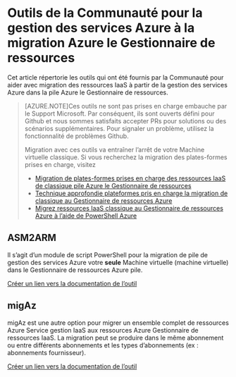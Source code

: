 <properties
    pageTitle="Outils de la Communauté pour la gestion des services Azure à la migration Azure le Gestionnaire de ressources"
    description="Cet article répertorie les outils qui ont été fournis par la Communauté pour aider avec migration des ressources IaaS à partir de la gestion des services Azure dans la pile Azure le Gestionnaire de ressources."
    services="virtual-machines-windows"
    documentationCenter=""
    authors="singhkays"
    manager="timlt"
    editor=""
    tags="azure-resource-manager"/>

<tags
    ms.service="virtual-machines-windows"
    ms.workload="infrastructure-services"
    ms.tgt_pltfrm="vm-windows"
    ms.devlang="na"
    ms.topic="article"
    ms.date="08/29/2016"
    ms.author="singhkay"/>

# <a name="community-tools-for-azure-service-management-to-azure-resource-manager-migration"></a>Outils de la Communauté pour la gestion des services Azure à la migration Azure le Gestionnaire de ressources

Cet article répertorie les outils qui ont été fournis par la Communauté pour aider avec migration des ressources IaaS à partir de la gestion des services Azure dans la pile Azure le Gestionnaire de ressources.

>[AZURE.NOTE]Ces outils ne sont pas prises en charge embauche par le Support Microsoft. Par conséquent, ils sont ouverts défini pour Github et nous sommes satisfaits accepter PRs pour solutions ou des scénarios supplémentaires. Pour signaler un problème, utilisez la fonctionnalité de problèmes Github.
>
> Migration avec ces outils va entraîner l’arrêt de votre Machine virtuelle classique. Si vous recherchez la migration des plates-formes prises en charge, visitez 
>
>- [Migration de plates-formes prises en charge des ressources IaaS de classique pile Azure le Gestionnaire de ressources](./virtual-machines-windows-migration-classic-resource-manager.md)
>- [Technique approfondie plateformes pris en charge la migration de classique au Gestionnaire de ressources Azure](./virtual-machines-windows-migration-classic-resource-manager-deep-dive.md)
>- [Migrez ressources IaaS classique au Gestionnaire de ressources Azure à l’aide de PowerShell Azure](./virtual-machines-windows-ps-migration-classic-resource-manager.md)

## <a name="asm2arm"></a>ASM2ARM

Il s’agit d’un module de script PowerShell pour la migration de pile de gestion des services Azure votre **seule** Machine virtuelle (machine virtuelle) dans le Gestionnaire de ressources Azure pile. 

[Créer un lien vers la documentation de l’outil](https://github.com/Azure/classic-iaas-resourcemanager-migration/tree/master/asm2arm)

## <a name="migaz"></a>migAz

migAz est une autre option pour migrer un ensemble complet de ressources Azure Service gestion IaaS aux ressources Azure Gestionnaire de ressources IaaS. La migration peut se produire dans le même abonnement ou entre différents abonnements et les types d’abonnements (ex : abonnements fournisseur).

[Créer un lien vers la documentation de l’outil](https://github.com/Azure/classic-iaas-resourcemanager-migration/tree/master/migaz)
